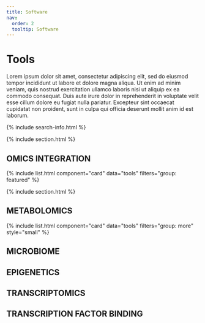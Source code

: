 ```yaml
---
title: Software
nav:
  order: 2
  tooltip: Software
---
```


# <i class="fas fa-tools"></i>Tools

Lorem ipsum dolor sit amet, consectetur adipiscing elit, sed do eiusmod tempor incididunt ut labore et dolore magna aliqua.
Ut enim ad minim veniam, quis nostrud exercitation ullamco laboris nisi ut aliquip ex ea commodo consequat.
Duis aute irure dolor in reprehenderit in voluptate velit esse cillum dolore eu fugiat nulla pariatur.
Excepteur sint occaecat cupidatat non proident, sunt in culpa qui officia deserunt mollit anim id est laborum.

{% include search-info.html %}

{% include section.html %}

## OMICS INTEGRATION

{% include list.html component="card" data="tools" filters="group: featured" %}

{% include section.html %}

## METABOLOMICS

{% include list.html component="card" data="tools" filters="group: more" style="small" %}

## MICROBIOME


## EPIGENETICS


## TRANSCRIPTOMICS


## TRANSCRIPTION FACTOR BINDING

